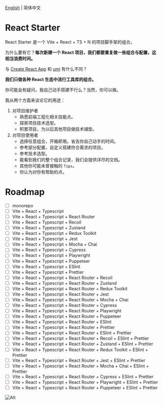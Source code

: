 [English](/README.md) | 简体中文

# React Starter

React Starter 是一个 Vite + React + TS + N 的项目脚手架的组合。

为什么要有它？**每次新建一个 React 项目，我们都要重复做一些组合与配置，这相当浪费时间。**

与 [Create React App](https://github.com/facebook/create-react-app) 和 [umi](https://github.com/umijs/umi) 有什么不同？

**我们只做各种 React 生态中流行工具库的组合。**

你可能会有疑问，我自己动手搭建不行么？当然，你可以做。

我从两个方面来谈论它的用途：

1. 对项目维护者
    - 熟悉前端工程化相关技能点。
    - 探索项目技术选型。
    - 积累项目，为以后其他项目做技术铺垫。
2. 对项目使用者
    - 选择任意组合，开箱即用。省去你自己动手的时间。
    - 参考部分配置，自定义搭建符合需求的项目。
    - 参考技术选型。
    - 能看到我们的整个组合记录，我们会提供详尽的文档。
    - 其他你可能未曾接触的 `Tips`。
    - 你认为对你有帮助的点。

# Roadmap
- [ ] monorepo
- [ ] Vite + React + Typescript
- [ ] Vite + React + Typescript + React Router
- [ ] Vite + React + Typescript + Recoil
- [ ] Vite + React + Typescript + Zustand
- [ ] Vite + React + Typescript + Redux Toolkit
- [ ] Vite + React + Typescript + Jest
- [ ] Vite + React + Typescript + Mocha + Chai
- [ ] Vite + React + Typescript + Cypress
- [ ] Vite + React + Typescript + Playwright
- [ ] Vite + React + Typescript + Puppeteer
- [ ] Vite + React + Typescript + ESlint
- [ ] Vite + React + Typescript + Prettier
- [ ] Vite + React + Typescript + React Router + Recoil
- [ ] Vite + React + Typescript + React Router + Zustand
- [ ] Vite + React + Typescript + React Router + Redux Toolkit
- [ ] Vite + React + Typescript + React Router + Jest
- [ ] Vite + React + Typescript + React Router + Mocha + Chai
- [ ] Vite + React + Typescript + React Router + Cypress
- [ ] Vite + React + Typescript + React Router + Playwright
- [ ] Vite + React + Typescript + React Router + Puppeteer
- [ ] Vite + React + Typescript + React Router + ESlint
- [ ] Vite + React + Typescript + React Router + Prettier
- [ ] Vite + React + Typescript + React Router + ESlint + Prettier
- [ ] Vite + React + Typescript + React Router + Recoil + ESlint + Prettier
- [ ] Vite + React + Typescript + React Router + Zustand + ESlint + Prettier
- [ ] Vite + React + Typescript + React Router + Redux Toolkit + ESlint + Prettier
- [ ] Vite + React + Typescript + React Router + Jest + ESlint + Prettier
- [ ] Vite + React + Typescript + React Router + Mocha + Chai + ESlint + Prettier
- [ ] Vite + React + Typescript + React Router + Cypress + ESlint + Prettier
- [ ] Vite + React + Typescript + React Router + Playwright + ESlint + Prettier
- [ ] Vite + React + Typescript + React Router + Puppeteer + ESlint + Prettier

![Alt](https://repobeats.axiom.co/api/embed/384064b0fc25827bb6753732005e8fb8b904c9e6.svg "Repobeats analytics image")
